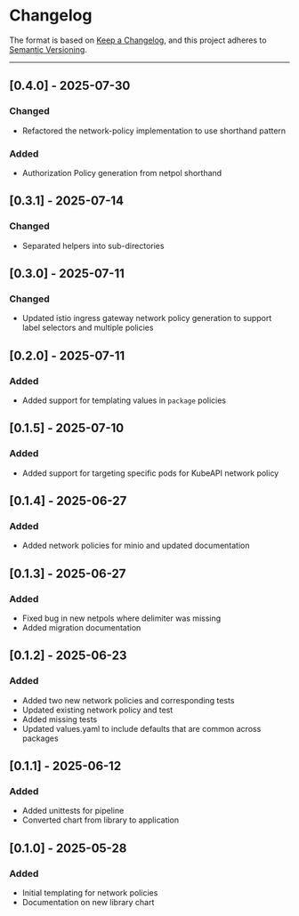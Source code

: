 # Changelog

The format is based on [Keep a Changelog](https://keepachangelog.com/en/1.0.0/), and this project adheres to [Semantic Versioning](https://semver.org/spec/v2.0.0.html).

---
## [0.4.0] - 2025-07-30

### Changed

- Refactored the network-policy implementation to use shorthand pattern

### Added

- Authorization Policy generation from netpol shorthand

## [0.3.1] - 2025-07-14

### Changed

- Separated helpers into sub-directories

## [0.3.0] - 2025-07-11

### Changed

- Updated istio ingress gateway network policy generation to support label selectors and multiple policies

## [0.2.0] - 2025-07-11

### Added

- Added support for templating values in `package` policies

## [0.1.5] - 2025-07-10

### Added

- Added support for targeting specific pods for KubeAPI network policy

## [0.1.4] - 2025-06-27

### Added

- Added network policies for minio and updated documentation

## [0.1.3] - 2025-06-27

### Added

- Fixed bug in new netpols where delimiter was missing
- Added migration documentation

## [0.1.2] - 2025-06-23

### Added

- Added two new network policies and corresponding tests
- Updated existing network policy and test
- Added missing tests
- Updated values.yaml to include defaults that are common across packages

## [0.1.1] - 2025-06-12

### Added

- Added unittests for pipeline
- Converted chart from library to application

## [0.1.0] - 2025-05-28

### Added

- Initial templating for network policies
- Documentation on new library chart
